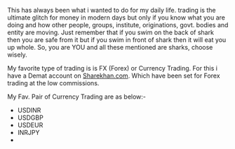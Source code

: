This has always been what i wanted to do for my daily life. trading is the ultimate glitch for money in modern days but only if you know what you are doing and how other people, groups, institute, originations, govt. bodies and entity are moving. Just remember that if you swim on the back of shark then you are safe from it but if you swim in front of shark then it will eat you up whole. So, you are YOU and all these mentioned are sharks, choose wisely.

My favorite type of trading is is FX (Forex) or Currency Trading.
For this i have a Demat account on [Sharekhan.com](www.sharekhan.com). Which have been set for Forex trading at the low commissions.

My Fav. Pair of Currency Trading are as below:-

- USDINR
- USDGBP
- USDEUR
- INRJPY
- 
